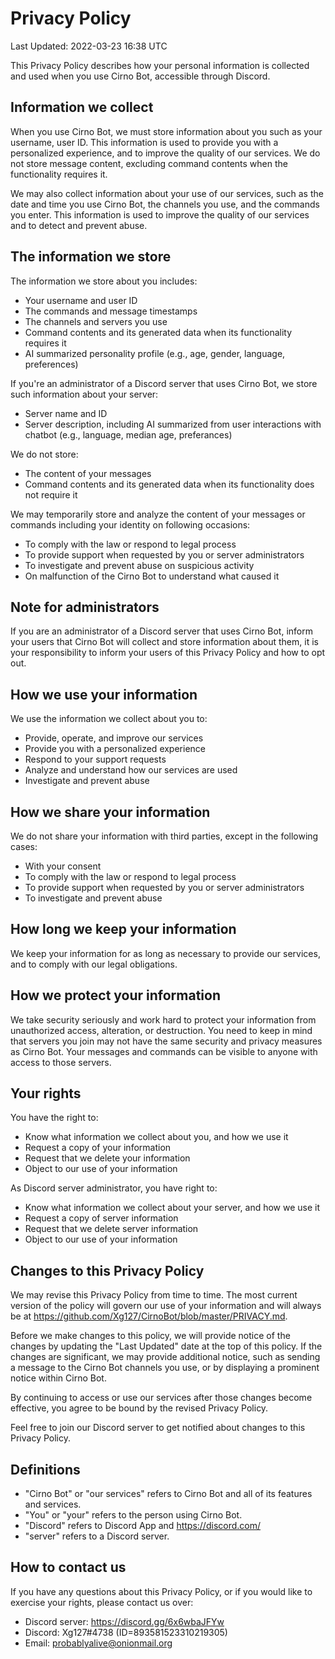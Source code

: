 # Privacy Policy

Last Updated: 2022-03-23 16:38 UTC

This Privacy Policy describes how your personal information is collected and used when you use Cirno Bot, accessible through Discord.

## Information we collect

When you use Cirno Bot, we must store information about you such as your username, user ID. This information is used to provide you with a personalized experience, and to improve the quality of our services. We do not store message content, excluding command contents when the functionality requires it.

We may also collect information about your use of our services, such as the date and time you use Cirno Bot, the channels you use, and the commands you enter. This information is used to improve the quality of our services and to detect and prevent abuse.

## The information we store

The information we store about you includes:

- Your username and user ID
- The commands and message timestamps
- The channels and servers you use
- Command contents and its generated data when its functionality requires it
- AI summarized personality profile (e.g., age, gender, language, preferences)

If you're an administrator of a Discord server that uses Cirno Bot, we store such information about your server:

- Server name and ID
- Server description, including AI summarized from user interactions with chatbot (e.g., language, median age, preferances)

We do not store:

- The content of your messages
- Command contents and its generated data when its functionality does not require it

We may temporarily store and analyze the content of your messages or commands including your identity on following occasions:

- To comply with the law or respond to legal process
- To provide support when requested by you or server administrators
- To investigate and prevent abuse on suspicious activity
- On malfunction of the Cirno Bot to understand what caused it

## Note for administrators

If you are an administrator of a Discord server that uses Cirno Bot, inform your users that Cirno Bot will collect and store information about them, it is your responsibility to inform your users of this Privacy Policy and how to opt out.

## How we use your information

We use the information we collect about you to:

- Provide, operate, and improve our services
- Provide you with a personalized experience
- Respond to your support requests
- Analyze and understand how our services are used
- Investigate and prevent abuse

## How we share your information

We do not share your information with third parties, except in the following cases:

- With your consent
- To comply with the law or respond to legal process
- To provide support when requested by you or server administrators
- To investigate and prevent abuse

## How long we keep your information

We keep your information for as long as necessary to provide our services, and to comply with our legal obligations.

## How we protect your information

We take security seriously and work hard to protect your information from unauthorized access, alteration, or destruction. You need to keep in mind that servers you join may not have the same security and privacy measures as Cirno Bot. Your messages and commands can be visible to anyone with access to those servers.

## Your rights

You have the right to:

- Know what information we collect about you, and how we use it
- Request a copy of your information
- Request that we delete your information
- Object to our use of your information

As Discord server administrator, you have right to:

- Know what information we collect about your server, and how we use it
- Request a copy of server information
- Request that we delete server information
- Object to our use of your information

## Changes to this Privacy Policy

We may revise this Privacy Policy from time to time. The most current version of the policy will govern our use of your information and will always be at https://github.com/Xg127/CirnoBot/blob/master/PRIVACY.md.

Before we make changes to this policy, we will provide notice of the changes by updating the "Last Updated" date at the top of this policy. If the changes are significant, we may provide additional notice, such as sending a message to the Cirno Bot channels you use, or by displaying a prominent notice within Cirno Bot.

By continuing to access or use our services after those changes become effective, you agree to be bound by the revised Privacy Policy.

Feel free to join our Discord server to get notified about changes to this Privacy Policy.

## Definitions

- "Cirno Bot" or "our services" refers to Cirno Bot and all of its features and services.
- "You" or "your" refers to the person using Cirno Bot.
- "Discord" refers to Discord App and https://discord.com/
- "server" refers to a Discord server.

## How to contact us

If you have any questions about this Privacy Policy, or if you would like to exercise your rights, please contact us over:

- Discord server: https://discord.gg/6x6wbaJFYw
- Discord: Xg127#4738 (ID=893581523310219305)
- Email: probablyalive@onionmail.org
